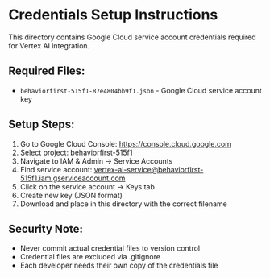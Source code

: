 # Credentials Setup Instructions

This directory contains Google Cloud service account credentials required for Vertex AI integration.

## Required Files:
- `behaviorfirst-515f1-87e4804bb9f1.json` - Google Cloud service account key

## Setup Steps:
1. Go to Google Cloud Console: https://console.cloud.google.com
2. Select project: behaviorfirst-515f1
3. Navigate to IAM & Admin → Service Accounts
4. Find service account: vertex-ai-service@behaviorfirst-515f1.iam.gserviceaccount.com
5. Click on the service account → Keys tab
6. Create new key (JSON format)
7. Download and place in this directory with the correct filename

## Security Note:
- Never commit actual credential files to version control
- Credential files are excluded via .gitignore
- Each developer needs their own copy of the credentials file